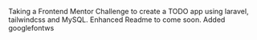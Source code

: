 Taking a Frontend Mentor Challenge to create a TODO app using laravel, tailwindcss and MySQL.
Enhanced Readme to come soon.
Added googlefontws
